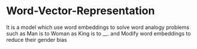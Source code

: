 # Word-Vector-Representation
It is a model which use word embeddings to solve word analogy problems such as Man is to Woman as King is to __. and  Modify word embeddings to reduce their gender bias
